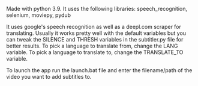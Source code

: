 Made with python 3.9. It uses the following libraries: speech_recognition, selenium, moviepy, pydub


It uses google's speech recognition as well as a deepl.com scraper for translating.
Usually it works pretty well with the default variables but you can tweak the SILENCE and THRESH
variables in the subtitler.py file for better results. To pick a language to translate from, change
the LANG variable. To pick a language to translate to, change the TRANSLATE_TO variable.

To launch the app run the launch.bat file and enter the filename/path of the video you want to add subtitles to.
